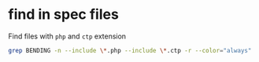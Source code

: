 # find in spec files

Find files with `php` and `ctp` extension

```bash
grep BENDING -n --include \*.php --include \*.ctp -r --color="always" | less -R -N
```
